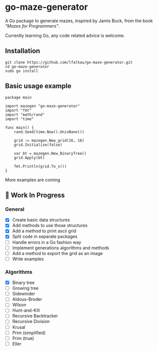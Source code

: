 # go-maze-generator

A Go package to generate mazes, inspired by Jamis Buck, from the book *"Mazes for Programmers"*.

Currently learning Go, any code related advice is welcome.

## Installation

```
git clone https://github.com/lfalkau/go-maze-generator.git
cd go-maze-generator
sudo go install
```

## Basic usage example
```
package main

import mazegen "go-maze-generator"
import "fmt"
import "math/rand"
import "time"

func main() {
	rand.Seed(time.Now().UnixNano())

	grid := mazegen.New_grid(16, 16)
	grid.Initialize(false)
	
	var bt = mazegen.New_BinaryTree()
	grid.Apply(bt)

	fmt.Println(grid.To_s())
}
```
More examples are coming

## 🔨 Work In Progress

### General
- [x] Create basic data structures
- [x] Add methods to use those structures
- [x] Add a method to print ascii grid
- [x] Split code in separate packages
- [ ] Handle errors in a Go fashion way
- [ ] Implement generations algorithms and methods
- [ ] Add a method to export the grid as an image
- [ ] Write examples

### Algorithms
- [x] Binary tree
- [ ] Growing tree
- [ ] Sidewinder
- [ ] Aldous-Broder
- [ ] Wilson
- [ ] Hunt-and-Kill
- [ ] Recursive Backtracker
- [ ] Recursive Division
- [ ] Krusal
- [ ] Prim (simplified)
- [ ] Prim (true)
- [ ] Eller
